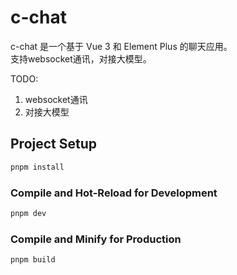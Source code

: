 # c-chat

c-chat 是一个基于 Vue 3 和 Element Plus 的聊天应用。  
支持websocket通讯，对接大模型。  

TODO:  
1. websocket通讯  
2. 对接大模型  


## Project Setup

```sh
pnpm install
```

### Compile and Hot-Reload for Development

```sh
pnpm dev
```

### Compile and Minify for Production

```sh
pnpm build
```

